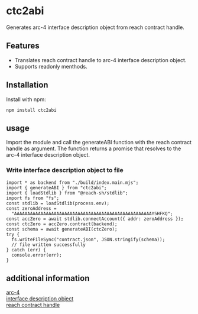 # ctc2abi

Generates arc-4 interface description object from reach contract handle.

## Features

* Translates reach contract handle to arc-4 interface description object.
* Supports readonly menthods.

## Installation

Install with npm:

```
npm install ctc2abi
```

## usage

Import the module and call the generateABI function with the reach contract handle as argument. The function returns a promise that resolves to the arc-4 interface description object.

### Write interface description object to file

```
import * as backend from "./build/index.main.mjs";
import { generateABI } from "ctc2abi";
import { loadStdlib } from "@reach-sh/stdlib";
import fs from "fs";
const stdlib = loadStdlib(process.env);
const zeroAddress =
  "AAAAAAAAAAAAAAAAAAAAAAAAAAAAAAAAAAAAAAAAAAAAAAAAAAAAY5HFKQ";
const accZero = await stdlib.connectAccount({ addr: zeroAddress });
const ctcZero = accZero.contract(backend);
const schema = await generateABI(ctcZero);
try {
  fs.writeFileSync("contract.json", JSON.stringify(schema));
  // file written successfully
} catch (err) {
  console.error(err);
}
```

## additional information

[arc-4](https://github.com/algorandfoundation/ARCs/blob/main/ARCs/arc-0004.md)  
[interface description object](https://developer.algorand.org/docs/get-details/dapps/smart-contracts/ABI/#api)  
[reach contract handle](https://docs.reach.sh/frontend/#ref-frontends-js-ctc)
